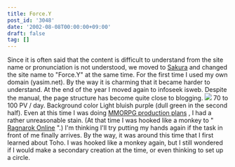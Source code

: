 ```yaml
---
title: Force.Y
post_id: '3048'
date: '2002-08-08T00:00:00+09:00'
draft: false
tag: []
---
```


Since it is often said that the content is difficult to understand from the site name or pronunciation is not understood, we moved to [Sakura](http://www.sakura.ne.jp/) and changed the site name to "Force.Y" at the same time. For the first time I used my own domain (yasim.net). By the way it is charming that it became harder to understand. At the end of the year I moved again to infoseek isweb. Despite the manual, the page structure has become quite close to blogging. ![](/wp-content/uploads/1999/09/FY3.jpg) 70 to 100 PV / day. Background color Light bluish purple (dull green in the second half). Even at this time I was doing [MMORPG production plans](/tag/evil-kingdom) , I had a rather unreasonable stain. (At that time I was hooked like a monkey to " [Ragnarok Online](http://www.ragnarokonline.jp/) ".) I'm thinking I'll try putting my hands again if the task in front of me finally arrives. By the way, it was around this time that I first learned about Toho. I was hooked like a monkey again, but I still wondered if I would make a secondary creation at the time, or even thinking to set up a circle.
